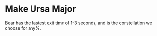 # Make Ursa Major

Bear has the fastest exit time of 1-3 seconds, and is the constellation we choose for any%.
